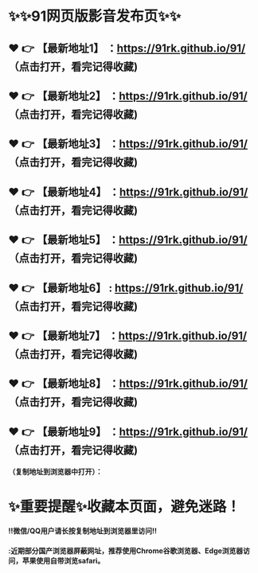 # :sparkles::sparkles:91网页版影音发布页:sparkles::sparkles:

 :heart: :point_right: 【最新地址1】 ：https://91rk.github.io/91/  （点击打开，看完记得收藏)
 ------
 :heart: :point_right: 【最新地址2】 ：https://91rk.github.io/91/   （点击打开，看完记得收藏)
 ------
 :heart: :point_right: 【最新地址3】 ：https://91rk.github.io/91/   （点击打开，看完记得收藏)
 ------
 :heart: :point_right: 【最新地址4】 ：https://91rk.github.io/91/ （点击打开，看完记得收藏)
 ------
 :heart: :point_right: 【最新地址5】 ：https://91rk.github.io/91/  （点击打开，看完记得收藏)
 ------
 :heart: :point_right: 【最新地址6】 : https://91rk.github.io/91/   （点击打开，看完记得收藏)
 ------
 :heart: :point_right: 【最新地址7】 ：https://91rk.github.io/91/  （点击打开，看完记得收藏)
 ------
 :heart: :point_right: 【最新地址8】 ：https://91rk.github.io/91/  （点击打开，看完记得收藏)
 ------
 :heart: :point_right: 【最新地址9】 ：https://91rk.github.io/91/  （点击打开，看完记得收藏)
 ------



#### （复制地址到浏览器中打开）：
# :sparkles:重要提醒:sparkles:收藏本页面，避免迷路！
#### ‼️微信/QQ用户请长按复制地址到浏览器里访问‼
#### :近期部分国产浏览器屏蔽网址，推荐使用Chrome谷歌浏览器、Edge浏览器访问，苹果使用自带浏览safari。
